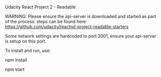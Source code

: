 Udacity React Project 2 - Readable

WARNING: Please ensure the api-server is downloaded and started as part of the process: steps can be found here: https://github.com/udacity/reactnd-project-readable-starters



Some network settings are hardcoded to port 3001, ensure your api-server is setup on this port.

To install and run, use:

npm install

npm start

